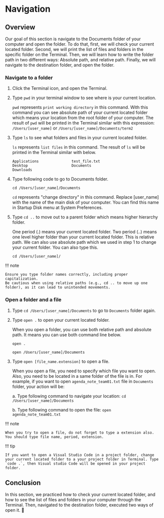 # Navigation

## Overview

Our goal of this section is navigate to the Documents folder of your computer and open the folder. To do that, first, we will check your current located folder. Second, we will print the list of files and folders in the specific folder on the Terminal. Then, we will learn how to write the folder path in two different ways: Absolute path, and relative path. Finally, we will navigate to the destination folder, and open the folder.

### Navigate to a folder

1. Click the Terminal icon, and open the Terminal.

2. Type `pwd` in your terminal window to see where is your current location.

    `pwd` represents `print working directory` in this command. With this command you can see absolute path of your current located folder which means your location from the root folder of your computer. The result of `pwd` will be printed in the Terminal similar with this expression: `/Users/[user_name]` or `/Users/[user_name]/Documents/term2`


3. Type `ls` to see what folders and files in your current located folder.

    `ls` represents `list files` in this command. The result of `ls` will be printed in the Terminal similar with below.

    ```
    Applications		 	   test_file.txt
    Desktop			           Documents
    Downloads
    ```


4. Type following code to go to Documents folder.

    ```
    cd /Users/[user_name]/Documents
    ```

    `cd` represents "change directory" in this command. Replace [user_name] with the name of the main disk of your computer. You can find this name in Startup Disk menu at System Preferences.


5. Type `cd ..` to move out to a parent folder which means higher hierarchy folder.
   
    One period (.) means your current located folder. Two period (..) means one level higher folder than your current located folder. This is relative path. We can also use absolute path which we used in step 1 to change your current folder. You can also type this. 

    ```
    cd /Users/[user_name]/
    ```

!!! note

    Ensure you type folder names correctly, including proper capitalization.
    Be cautious when using relative paths (e.g., cd .. to move up one folder), as it can lead to unintended movements.


### Open a folder and a file

1. Type `cd /Users/[user_name]/Documents` to go to `Documents` folder again.

2. Type `open .` to open your current located folder.
   
    When you open a folder, you can use both relative path and absolute path. It means you can use both command line below.
    ```
    open .
    ```

    ```
    open /Users/[user_name]/Documents
    ```


3. Type `open [file_name.extension]` to open a file.

    When you open a file, you need to specify which file you want to open. Also, you need to be located in a same folder of the file is in. For example, if you want to open `agenda_note_team01.txt` file in `Documents` folder, your action will be:

     a. Type following command to navigate your location: `cd /Users/[user_name]/Documents`

     b. Type following command to open the file: `open agenda_note_team01.txt`

!!! note

    When you try to open a file, do not forget to type a extension also. You should type file name, period, extension.

!!! tip

    If you want to open a Visual Studio Code in a project folder, change your current located folder to a your project folder in Terminal. Type `code .`, then Visual studio Code will be opened in your project folder.

## Conclusion

In this section, we practiced how to check your current located folder, and how to see the list of files and folders in your computer through the Terminal. Then, navigated to the destination folder, executed two ways of open it. :partying_face:
